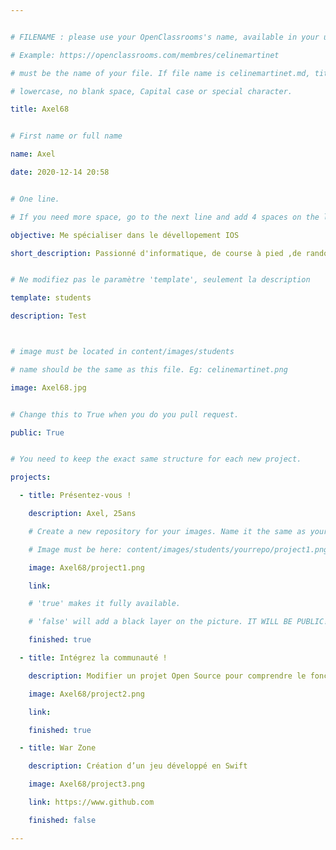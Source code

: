```yaml
---


# FILENAME : please use your OpenClassrooms's name, available in your url.

# Example: https://openclassrooms.com/membres/celinemartinet

# must be the name of your file. If file name is celinemartinet.md, title is celinemartinet.

# lowercase, no blank space, Capital case or special character.

title: Axel68


# First name or full name

name: Axel

date: 2020-12-14 20:58


# One line.

# If you need more space, go to the next line and add 4 spaces on the left, as in 'description'.

objective: Me spécialiser dans le dévellopement IOS

short_description: Passionné d'informatique, de course à pied ,de randonnée..


# Ne modifiez pas le paramètre 'template', seulement la description

template: students

description: Test



# image must be located in content/images/students

# name should be the same as this file. Eg: celinemartinet.png

image: Axel68.jpg


# Change this to True when you do you pull request.

public: True


# You need to keep the exact same structure for each new project.

projects:

  - title: Présentez-vous !

    description: Axel, 25ans

    # Create a new repository for your images. Name it the same as your nickname and profile picture.

    # Image must be here: content/images/students/yourrepo/project1.png

    image: Axel68/project1.png

    link:

    # 'true' makes it fully available.

    # 'false' will add a black layer on the picture. IT WILL BE PUBLIC!

    finished: true

  - title: Intégrez la communauté !

    description: Modifier un projet Open Source pour comprendre le fonctionnement de Git, de Github et des pull

    image: Axel68/project2.png

    link:

    finished: true

  - title: War Zone

    description: Création d’un jeu développé en Swift

    image: Axel68/project3.png

    link: https://www.github.com

    finished: false

---
```

